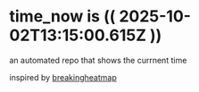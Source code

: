 # time_now is (( 2025-10-02T13:15:00.615Z ))

an automated repo that shows the currnent time

inspired by [breakingheatmap](https://github.com/breakingheatmap/breakingheatmap)